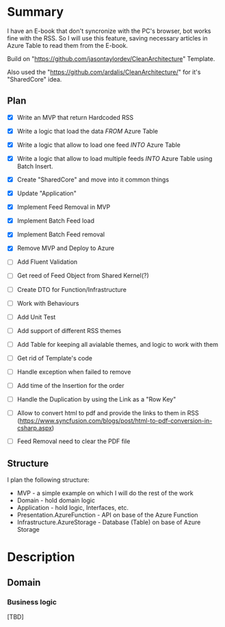# Summary

I have an E-book that don't syncronize with the PC's browser, bot works fine with the RSS.
So I will use this feature, saving necessary articles in Azure Table to read them from the E-book.

Build on "https://github.com/jasontaylordev/CleanArchitecture" Template.

Also used the "https://github.com/ardalis/CleanArchitecture/" for it's "SharedCore" idea.

## Plan

- [x] Write an MVP that return Hardcoded RSS
- [x] Write a logic that load the data *FROM* Azure Table
- [x] Write a logic that allow to load one feed *INTO* Azure Table
- [x] Write a logic that allow to load multiple feeds *INTO* Azure Table using Batch Insert.
- [x] Create "SharedCore" and move into it common things
- [x] Update "Application"
- [x] Implement Feed Removal in MVP
- [x] Implement Batch Feed load
- [x] Implement Batch Feed removal
- [x] Remove MVP and Deploy to Azure
- [ ] Add Fluent Validation
- [ ] Get reed of Feed Object from Shared Kernel(?)
- [ ] Create DTO for Function/Infrastructure
- [ ] Work with Behaviours
- [ ] Add Unit Test
- [ ] Add support of different RSS themes
- [ ] Add Table for keeping all avialable themes, and logic to work with them
- [ ] Get rid of Template's code
- [ ] Handle exception when failed to remove
- [ ] Add time of the Insertion for the order
- [ ] Handle the Duplication by using the Link as a "Row Key"
- [ ] Allow to convert html to pdf and provide the links to them in RSS (<https://www.syncfusion.com/blogs/post/html-to-pdf-conversion-in-csharp.aspx>)
- [ ] Feed Removal need to clear the PDF file


## Structure

I plan the following structure:

- MVP - a simple example on which I will do the rest of the work
- Domain - hold domain logic
- Application - hold logic, Interfaces, etc.
- Presentation.AzureFunction - API on base of the Azure Function
- Infrastructure.AzureStorage - Database (Table) on base of Azure Storage

# Description


## Domain

### Business logic




[TBD]